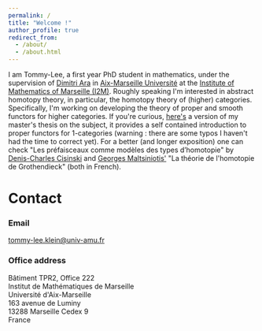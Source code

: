 ```yaml
---
permalink: /
title: "Welcome !"
author_profile: true
redirect_from: 
  - /about/
  - /about.html
---
```


I am Tommy-Lee, a first year PhD student in mathematics, under the supervision of [Dimitri Ara](https://www.i2m.univ-amu.fr/perso/dimitri.ara/index.html.en) in [Aix-Marseille Université](https://www.univ-amu.fr) at the [Institute of Mathematics of Marseille (I2M)](https://www.i2m.univ-amu.fr). Roughly speaking I'm interested in abstract homotopy theory, in particular, the homotopy theory of (higher) categories. Specifically, I'm working on developing the theory of proper and smooth functors for higher categories. If you're curious, [here's](https://tommyleeklein.github.io/files/M2-thesis-TLK.pdf) a version of my master's thesis on the subject, it provides a self contained introduction to proper functors for 1-categories (warning : there are some typos I haven't had the time to correct yet). For a better (and longer exposition) one can check "Les préfaisceaux comme modèles des types d’homotopie" by [Denis-Charles Cisinski](https://cisinski.app.uni-regensburg.de) and [Georges Maltsiniotis'](https://webusers.imj-prg.fr/~georges.maltsiniotis/) "La théorie de l'homotopie de Grothendieck" (both in French).  


# Contact

### Email

<tommy-lee.klein@univ-amu.fr>

### Office address

Bâtiment TPR2, Office 222\
Institut de Mathématiques de Marseille\
Université d'Aix-Marseille\
163 avenue de Luminy\
13288 Marseille Cedex 9\
France

